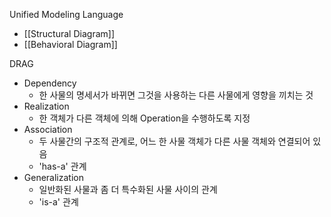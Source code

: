 Unified Modeling Language

- [[Structural Diagram]]
- [[Behavioral Diagram]]


DRAG
- Dependency
	- 한 사물의 명세서가 바뀌면 그것을 사용하는 다른 사물에게 영향을 끼치는 것
- Realization
	- 한 객체가 다른 객체에 의해 Operation을 수행하도록 지정
- Association
	- 두 사물간의 구조적 관계로, 어느 한 사물 객체가 다른 사물 객체와 연결되어 있음
	- 'has-a' 관계
- Generalization
	- 일반화된 사물과 좀 더 특수화된 사물 사이의 관계
	- 'is-a' 관계
